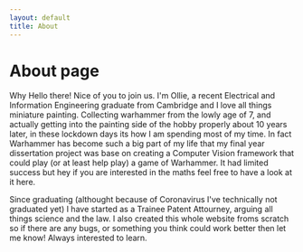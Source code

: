 ```yaml
---
layout: default
title: About
---
```

# About page

Why Hello there! Nice of you to join us. I'm Ollie, a recent Electrical and Information Engineering graduate from Cambridge and I love all things miniature painting. Collecting warhammer from the lowly age of 7, and actually getting into the painting side of the hobby properly about 10 years later, in these lockdown days its how I am spending most of my time. In fact Warhammer has become such a big part of my life that my final year dissertation project was base on creating a Computer Vision framework that could play (or at least help play) a game of Warhammer. It had limited success but hey if you are interested in the maths feel free to have a look at it here.

Since graduating (althought because of Coronavirus I've technically not graduated yet) I have started as a Trainee Patent Attourney, arguing all things science and the law. I also created this whole website froms scratch so if there are any bugs, or something you think could work better then let me know! Always interested to learn.